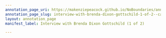 ```yaml
---
annotation_page_uri: https://makenziepeacock.github.io/NoBoundaries/annotations/interview-with-brenda-dixon-gottschild-1-of-2--canvas-1-gesel-mason.json
annotation_page_slug: interview-with-brenda-dixon-gottschild-1-of-2--canvas-1-gesel-mason
layout: annotation_page
manifest_label: Interview with Brenda Dixon Gottschild (1 of 2)

---
```

